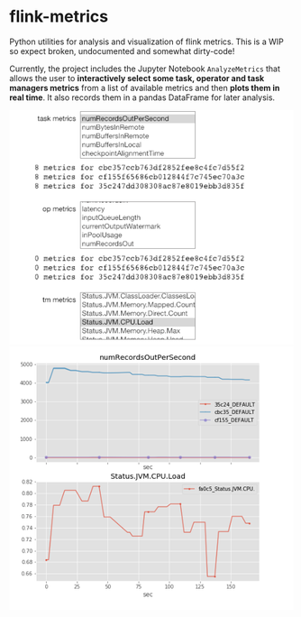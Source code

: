 # flink-metrics

Python utilities for analysis and visualization of flink metrics. This is a WIP so expect broken, undocumented and somewhat dirty-code!

Currently, the project includes the Jupyter Notebook `AnalyzeMetrics` that allows the user to **interactively select some task, operator and task managers metrics** from a list of available metrics and then **plots them in real time**. It also records them in a pandas DataFrame for later analysis.

![Selecting Metrics](./docs/images/selecting_metrics.png)
![Visualizing Metrics](./docs/images/visualizing_metrics.png)